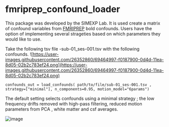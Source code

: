 # fmriprep_confound_loader

This package was developed by the SIMEXP Lab. It is used create a matrix of confound variables from [FMRIPREP](https://fmriprep.readthedocs.io/en/stable/) bold confounds. Users have the option of implementing several strageties based on which parameters they would like to use. 

Take the following  tsv file -sub-01_ses-001.tsv with the following confounds. 
![https://user-images.githubusercontent.com/26352860/69464997-f0187900-0d4d-11ea-8d05-02b2c783ef24.png](https://user-images.githubusercontent.com/26352860/69464997-f0187900-0d4d-11ea-8d05-02b2c783ef24.png)

`confounds_out = load_confounds( path/to/file/sub-01_ses-001.tsv , strategy=["minimal"], n_components=0.95, motion_model="6params")`

The default setting selects confounds using a minimal strategy ; the low frequency drifts removed with high-pass filtering, reduced motion parameters from PCA , white matter and csf averages.

![image](https://user-images.githubusercontent.com/26352860/69466742-4dfb8f80-0d53-11ea-94c7-44cb3c1adb7d.png)
